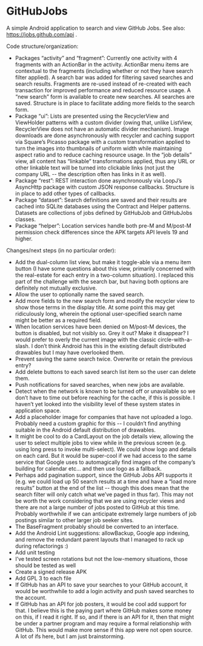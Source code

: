 # GitHubJobs
A simple Android application to search and view GitHub Jobs.  See also:  https://jobs.github.com/api .

Code structure/organization:

 * Packages “activity” and “fragment”:  Currently one activity with 4 fragments with an ActionBar in the activity.  ActionBar menu items are contextual to the fragments (including whether or not they have search filter applied).  A search bar was added for filtering saved searches and search results.  Fragments are re-used instead of re-created with each transaction for improved performance and reduced resource usage.  A “new search” form is available to create new searches.  All searches are saved.  Structure is in place to facilitate adding more fields to the search form.
 * Package “ui”:  Lists are presented using the RecyclerView and ViewHolder patterns with a custom divider (owing that, unlike ListView, RecyclerView does not have an automatic divider mechanism).  Image downloads are done asynchronously with recycler and caching support via Square’s Picasso package with a custom transformation applied to turn the images into thumbnails of uniform width while maintaining aspect ratio and to reduce caching resource usage.  In the “job details” view, all content has “linkable” transformations applied, thus any URL or other linkable text will be turned into clickable links (not just the company URL -- the description often has links in it as well).
 * Package “rest”:  REST interaction done asynchronously via LoopJ’s AsyncHttp package with custom JSON response callbacks.  Structure is in place to add other types of callbacks.
 * Package “dataset”:  Search definitions are saved and their results are cached into SQLite databases using the Contract and Helper patterns.  Datasets are collections of jobs defined by GitHubJob and GitHubJobs classes.  
 * Package “helper”:  Location services handle both pre-M and M/post-M permission check differences since the APK targets API levels 19 and higher.

Changes/next steps (in no particular order):

 * Add the dual-column list view, but make it toggle-able via a menu item button (I have some questions about this view, primarily concerned with the real-estate for each entry in a two-column situation).  I replaced this part of the challenge with the search bar, but having both options are definitely not mutually exclusive.
 * Allow the user to optionally name the saved search.
 * Add more fields to the new search form and modify the recycler view to show those terms in the display title.  At some point this may get ridiculously long, wherein the optional user-specified search name might be better as a required field.
 * When location services have been denied on M/post-M devices, the button is disabled, but not visibly so.  Grey it out?  Make it disappear?  I would prefer to overly the current image with the classic circle-with-a-slash.  I don’t think Android has this in the existing default distributed drawables but I may have overlooked them.
 * Prevent saving the same search twice.  Overwrite or retain the previous entry?
 * Add delete buttons to each saved search list item so the user can delete them.
 * Push notifications for saved searches, when new jobs are available.
 * Detect when the network is known to be turned off or unavailable so we don’t have to time out before reaching for the cache, if this is possible.  I haven’t yet looked into the visibility level of these system states in application space.
 * Add a placeholder image for companies that have not uploaded a logo.  Probably need a custom graphic for this -- I couldn’t find anything suitable in the Android default distribution of drawables.
 * It might be cool to do a CardLayout on the job details view, allowing the user to select multiple jobs to view while in the previous screen (e.g. using long press to invoke multi-select).  We could show logo and details on each card.  But it would be super-cool if we had access to the same service that Google uses to automagically find images of the company’s building for calendar etc… and then use logo as a fallback.
 * Perhaps add pagination support, since the GitHub Jobs API supports it (e.g. we could load up 50 search results at a time and have a “load more results” button at the end of the list -- though this does mean that the search filter will only catch what we’ve paged in thus far).  This may not be worth the work considering that we are using recycler views and there are not a large number of jobs posted to GitHub at this time.  Probably worthwhile if we can anticipate extremely large numbers of job postings similar to other larger job seeker sites.
 * The BaseFragment probably should be converted to an interface.
 * Add the Android Lint suggestions:  allowBackup, Google app indexing, and remove the redundant parent layouts that I managed to rack up during refactorings :)
 * Add unit testing
 * I’ve tested screen rotations but not the low-memory situations, those should be tested as well
 * Create a signed release APK
 * Add GPL 3 to each file
 * If GitHub has an API to save your searches to your GitHub account, it would be worthwhile to add a login activity and push saved searches to the account.
 * If GitHub has an API for job posters, it would be cool add support for that.  I believe this is the paying part where GitHub makes some money on this, if I read it right.  If so, and if there is an API for it, then that might be under a partner program and may require a formal relationship with GitHub.  This would make more sense if this app were not open source.  A lot of ifs here, but I am just brainstorming.
